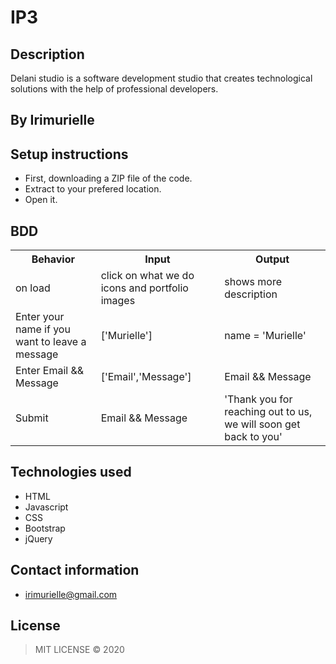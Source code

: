 # IP3
## Description
Delani studio is a software development studio that creates technological solutions with the help of professional developers.
## By Irimurielle
## Setup instructions
* First, downloading a ZIP file of the code.
* Extract to your prefered location.
* Open it.
## BDD
<table>
    <tr>
      <th>Behavior</th> 
      <th>Input</th> 
      <th>Output</th>   
    </tr>
    <tr>
        <td>on load</td>
        <td>click on what we do icons and portfolio images </td>
        <td>shows more description</td>
    </tr> 
    <tr>
        <td>Enter your name if you want to leave a message</td>
        <td>['Murielle']</td>
        <td>name = 'Murielle'</td>
    </tr>
    <tr>
        <td>Enter Email && Message</td>
        <td>['Email','Message']</td>
        <td>Email && Message</td>
    </tr>
    <tr>
        <td>Submit</td>
        <td>Email && Message</td>
        <td>'Thank you for reaching out to us, we will soon get back to you'</td>
    </tr>
</table>

## Technologies used
* HTML
* Javascript
* CSS
* Bootstrap
* jQuery
## Contact information
* irimurielle@gmail.com
## License
>MIT LICENSE &copy; 2020